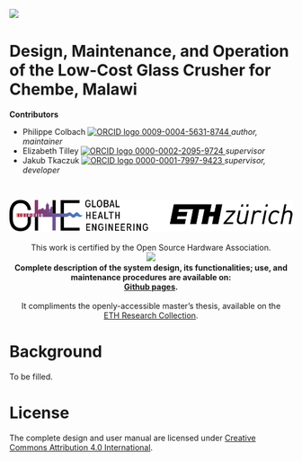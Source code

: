 <!-- badges: start -->
[![](https://img.shields.io/badge/License-CC_BY_4.0-lightgrey.svg)](https://creativecommons.org/licenses/by/4.0/)
<!-- badges: end -->

<h1> Design, Maintenance, and Operation of the Low-Cost Glass Crusher for Chembe, Malawi </h1>

<b>Contributors</b>  
- Philippe Colbach <a href="https://orcid.org/0009-0004-5631-8744">
<img alt="ORCID logo" src="https://info.orcid.org/wp-content/uploads/2019/11/orcid_16x16.png" width="16" height="16" /> 0009-0004-5631-8744
</a> *author, maintainer*  
- Elizabeth Tilley <a href="https://orcid.org/0000-0002-2095-9724">
<img alt="ORCID logo" src="https://info.orcid.org/wp-content/uploads/2019/11/orcid_16x16.png" width="16" height="16" /> 0000-0002-2095-9724
</a> *supervisor*  
- Jakub Tkaczuk <a href="https://orcid.org/0000-0001-7997-9423">
<img alt="ORCID logo" src="https://info.orcid.org/wp-content/uploads/2019/11/orcid_16x16.png" width="16" height="16" /> 0000-0001-7997-9423
</a> *supervisor, developer*  

<br>
<p align="middle"> 
<img src="img/ETH_GHE_logo.svg" width=600>
<br><br>
This work is certified by the Open Source Hardware Association.<br \>
<a href="TO_BE_FILLED"><img src="img/TO_BE_FILLED" width=300></a>
<br>
<b>Complete description of the system design, its functionalities; use, and maintenance procedures are available on:<br \>
<a href="https://global-health-engineering.github.io/glass-crusher-design/">Github pages</a>.
</b>
<br><br>
It compliments the openly-accessible master’s thesis, available on the<br \>  
<a href="TO_BE_FILLED">ETH Research Collection</a>.
</p>

# Background

To be filled.

# License

The complete design and user manual are licensed under [Creative Commons Attribution 4.0 International](https://github.com/Global-Health-Engineering/glass-crusher-design/blob/main/LICENSE.md).